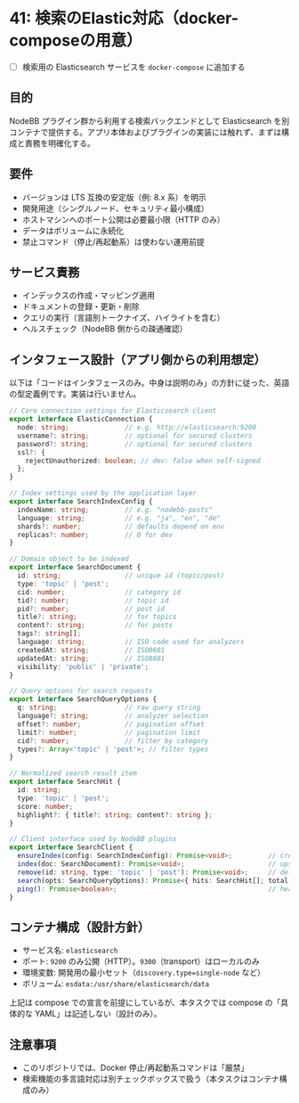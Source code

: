 # 41: 検索のElastic対応（docker-composeの用意）

- [ ] 検索用の Elasticsearch サービスを `docker-compose` に追加する

## 目的

NodeBB プラグイン群から利用する検索バックエンドとして Elasticsearch を別コンテナで提供する。アプリ本体およびプラグインの実装には触れず、まずは構成と責務を明確化する。

## 要件

- バージョンは LTS 互換の安定版（例: 8.x 系）を明示
- 開発用途（シングルノード、セキュリティ最小構成）
- ホストマシンへのポート公開は必要最小限（HTTP のみ）
- データはボリュームに永続化
- 禁止コマンド（停止/再起動系）は使わない運用前提

## サービス責務

- インデックスの作成・マッピング適用
- ドキュメントの登録・更新・削除
- クエリの実行（言語別トークナイズ、ハイライトを含む）
- ヘルスチェック（NodeBB 側からの疎通確認）

## インタフェース設計（アプリ側からの利用想定）

以下は「コードはインタフェースのみ。中身は説明のみ」の方針に従った、英語の型定義例です。実装は行いません。

```ts
// Core connection settings for Elasticsearch client
export interface ElasticConnection {
  node: string;              // e.g. http://elasticsearch:9200
  username?: string;         // optional for secured clusters
  password?: string;         // optional for secured clusters
  ssl?: {
    rejectUnauthorized: boolean; // dev: false when self-signed
  };
}

// Index settings used by the application layer
export interface SearchIndexConfig {
  indexName: string;         // e.g. "nodebb-posts"
  language: string;          // e.g. "ja", "en", "de"
  shards?: number;           // defaults depend on env
  replicas?: number;         // 0 for dev
}

// Domain object to be indexed
export interface SearchDocument {
  id: string;                // unique id (topic/post)
  type: 'topic' | 'post';
  cid: number;               // category id
  tid?: number;              // topic id
  pid?: number;              // post id
  title?: string;            // for topics
  content?: string;          // for posts
  tags?: string[];
  language: string;          // ISO code used for analyzers
  createdAt: string;         // ISO8601
  updatedAt: string;         // ISO8601
  visibility: 'public' | 'private';
}

// Query options for search requests
export interface SearchQueryOptions {
  q: string;                 // raw query string
  language?: string;         // analyzer selection
  offset?: number;           // pagination offset
  limit?: number;            // pagination limit
  cid?: number;              // filter by category
  types?: Array<'topic' | 'post'>; // filter types
}

// Normalized search result item
export interface SearchHit {
  id: string;
  type: 'topic' | 'post';
  score: number;
  highlight?: { title?: string; content?: string };
}

// Client interface used by NodeBB plugins
export interface SearchClient {
  ensureIndex(config: SearchIndexConfig): Promise<void>;         // create index + mappings if missing
  index(doc: SearchDocument): Promise<void>;                     // upsert document
  remove(id: string, type: 'topic' | 'post'): Promise<void>;     // delete document
  search(opts: SearchQueryOptions): Promise<{ hits: SearchHit[]; total: number }>; // run query
  ping(): Promise<boolean>;                                      // health check
}
```

## コンテナ構成（設計方針）

- サービス名: `elasticsearch`
- ポート: `9200` のみ公開（HTTP）。`9300`（transport）はローカルのみ
- 環境変数: 開発用の最小セット（`discovery.type=single-node` など）
- ボリューム: `esdata:/usr/share/elasticsearch/data`

上記は compose での宣言を前提にしているが、本タスクでは compose の「具体的な YAML」は記述しない（設計のみ）。

## 注意事項

- このリポジトリでは、Docker 停止/再起動系コマンドは「厳禁」
- 検索機能の多言語対応は別チェックボックスで扱う（本タスクはコンテナ構成のみ）

